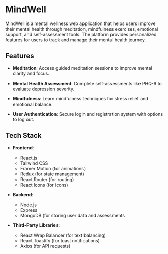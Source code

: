 
# MindWell

MindWell is a mental wellness web application that helps users improve their mental health through meditation, mindfulness exercises, emotional support, and self-assessment tools. The platform provides personalized features for users to track and manage their mental health journey.

## Features

- **Meditation**: Access guided meditation sessions to improve mental clarity and focus.

- **Mental Health Assessment**: Complete self-assessments like PHQ-9 to evaluate depression severity.

- **Mindfulness**: Learn mindfulness techniques for stress relief and emotional balance.

- **User Authentication**: Secure login and registration system with options to log out.





                                                  
## Tech Stack


- **Frontend**:

    - React.js
  - Tailwind CSS
  - Framer Motion (for animations)
  - Redux (for state management)
  - React Router (for routing)
  - React Icons (for icons)


- **Backend**:

   - Node.js
  - Express
  - MongoDB (for storing user data and assessments


- **Third-Party Libraries**:

   - React Wrap Balancer (for text balancing)
  - React Toastify (for toast notifications)
  - Axios (for API requests)





